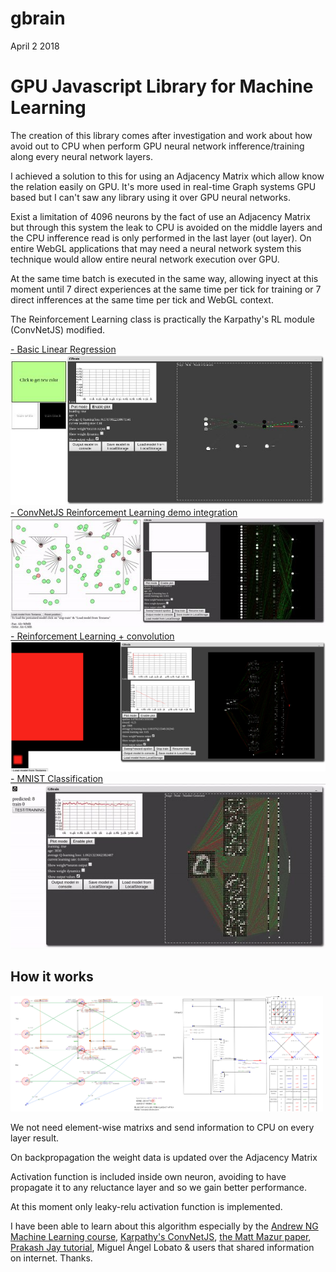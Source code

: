 gbrain
============
April 2 2018
<h1>GPU Javascript Library for Machine Learning</h1>

<p>The creation of this library comes after investigation and work about how avoid out to CPU when perform GPU neural network infference/training along every neural network layers.</p>
<p>I achieved a solution to this for using an Adjacency Matrix which allow know the relation easily on GPU. It's more used in real-time Graph systems GPU based but I can't saw any library using it over GPU neural networks.</p>
<p>Exist a limitation of 4096 neurons by the fact of use an Adjacency Matrix but through this system the leak to CPU is avoided on the middle layers and the CPU infference read is only performed in the last layer (out layer). On entire WebGL applications that may need a neural network system this technique would allow entire neural network execution over GPU.</p>   
<p>At the same time batch is executed in the same way, allowing inyect at this moment until 7 direct experiences at the same time per tick for training or 7 direct infferences at the same time per tick and WebGL context.</p>
<p>The Reinforcement Learning class is practically the Karpathy's RL module (ConvNetJS) modified.</p>
<p>
<a href="http://stormcolour.appspot.com/gbrain/demos/linear-regression/">- Basic Linear Regression</a><br />
<a href="http://stormcolour.appspot.com/gbrain/demos/linear-regression/"><img src="demos/linear-regression/capture.jpg" /></a><br />
<a href="http://stormcolour.appspot.com/gbrain/demos/linear-regression-RL/">- ConvNetJS Reinforcement Learning demo integration</a><br />
<a href="http://stormcolour.appspot.com/gbrain/demos/linear-regression-RL/"><img src="demos/linear-regression-RL/capture.jpg" /></a><br />
<a href="http://stormcolour.appspot.com/gbrain/demos/linear-regression-RL-convolution/">- Reinforcement Learning + convolution</a><br />
<a href="http://stormcolour.appspot.com/gbrain/demos/linear-regression-RL-convolution/"><img src="demos/linear-regression-RL-convolution/capture.png" /></a><br />
<a href="http://stormcolour.appspot.com/gbrain/demos/classification-softmax-mnist/">- MNIST Classification</a><br />
<a href="http://stormcolour.appspot.com/gbrain/demos/classification-softmax-mnist/"><img src="demos/classification-softmax-mnist/capture.jpg" /></a><br />
</p>
<h2>How it works</h2>
<a href="demos/_RESOURCES/gbrain.jpg"><img src="demos/_RESOURCES/gbrain.jpg" style="width:500px"/></a> 
<p>We not need element-wise matrixs and send information to CPU on every layer result.</p>
<p>On backpropagation the weight data is updated over the Adjacency Matrix</p>
<p>Activation function is included inside own neuron, avoiding to have propagate it to any reluctance layer and so we gain better performance.</p>
<p>At this moment only leaky-relu activation function is implemented.</p>
<p>I have been able to learn about this algorithm especially by the <a href="https://www.coursera.org/learn/machine-learning">Andrew NG Machine Learning course</a>, <a href="https://github.com/karpathy/convnetjs">Karpathy's ConvNetJS</a>, <a href="https://mattmazur.com/2015/03/17/a-step-by-step-backpropagation-example/">the Matt Mazur paper</a>, <a href="https://medium.com/@14prakash/back-propagation-is-very-simple-who-made-it-complicated-97b794c97e5c">Prakash Jay tutorial</a>, Miguel Ángel Lobato & users that shared information on internet. Thanks.</p>